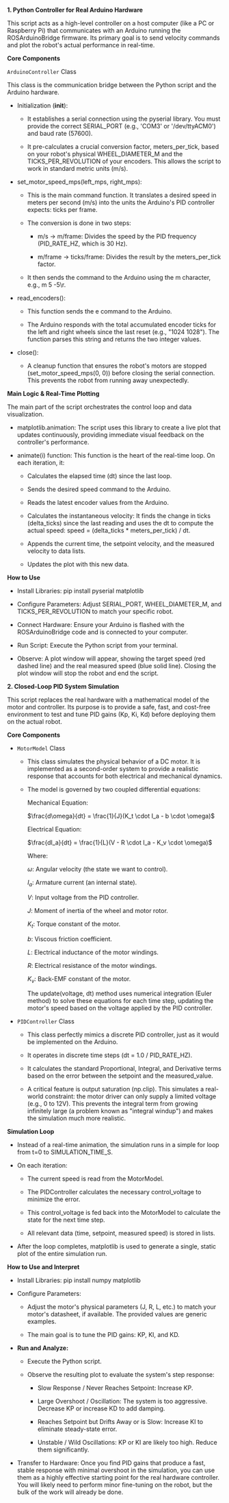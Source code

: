 **1. Python Controller for Real Arduino Hardware**


This script acts as a high-level controller on a host computer (like a PC or Raspberry Pi) that communicates with an Arduino running the ROSArduinoBridge firmware. Its primary goal is to send velocity commands and plot the robot's actual performance in real-time.

**Core Components**

``ArduinoController`` Class

This class is the communication bridge between the Python script and the Arduino hardware.

- Initialization (__init__):

    - It establishes a serial connection using the pyserial library. You must provide the correct SERIAL_PORT (e.g., 'COM3' or '/dev/ttyACM0') and baud rate (57600).

    - It pre-calculates a crucial conversion factor, meters_per_tick, based on your robot's physical WHEEL_DIAMETER_M and the TICKS_PER_REVOLUTION of your encoders. This allows the script to work in standard metric units (m/s).

- set_motor_speed_mps(left_mps, right_mps):

    - This is the main command function. It translates a desired speed in meters per second (m/s) into the units the Arduino's PID controller expects: ticks per frame.

    - The conversion is done in two steps:

        - m/s -> m/frame: Divides the speed by the PID frequency (PID_RATE_HZ, which is 30 Hz).

        - m/frame -> ticks/frame: Divides the result by the meters_per_tick factor.

    - It then sends the command to the Arduino using the m character, e.g., m 5 -5\r.

- read_encoders():

    - This function sends the e command to the Arduino.

    - The Arduino responds with the total accumulated encoder ticks for the left and right wheels since the last reset (e.g., "1024 1028"). The function parses this string and returns the two integer values.

- close():

    - A cleanup function that ensures the robot's motors are stopped (set_motor_speed_mps(0, 0)) before closing the serial connection. This prevents the robot from running away unexpectedly.

**Main Logic & Real-Time Plotting**

The main part of the script orchestrates the control loop and data visualization.

- matplotlib.animation: The script uses this library to create a live plot that updates continuously, providing immediate visual feedback on the controller's performance.

- animate(i) function: This function is the heart of the real-time loop. On each iteration, it:

    - Calculates the elapsed time (dt) since the last loop.

    - Sends the desired speed command to the Arduino.

    - Reads the latest encoder values from the Arduino.

    - Calculates the instantaneous velocity: It finds the change in ticks (delta_ticks) since the last reading and uses the dt to compute the actual speed: speed = (delta_ticks * meters_per_tick) / dt.

    - Appends the current time, the setpoint velocity, and the measured velocity to data lists.

    - Updates the plot with this new data.

**How to Use**

- Install Libraries: pip install pyserial matplotlib

- Configure Parameters: Adjust SERIAL_PORT, WHEEL_DIAMETER_M, and TICKS_PER_REVOLUTION to match your specific robot.

- Connect Hardware: Ensure your Arduino is flashed with the ROSArduinoBridge code and is connected to your computer.

- Run Script: Execute the Python script from your terminal.

- Observe: A plot window will appear, showing the target speed (red dashed line) and the real measured speed (blue solid line). Closing the plot window will stop the robot and end the script.

**2. Closed-Loop PID System Simulation**

This script replaces the real hardware with a mathematical model of the motor and controller. Its purpose is to provide a safe, fast, and cost-free environment to test and tune PID gains (Kp, Ki, Kd) before deploying them on the actual robot.

**Core Components**

- ``MotorModel`` Class

    - This class simulates the physical behavior of a DC motor. It is implemented as a second-order system to provide a realistic response that accounts for both electrical and mechanical dynamics.

    - The model is governed by two coupled differential equations:

        Mechanical Equation:

        $\frac{d\omega}{dt} = \frac{1}{J}(K_t \cdot I_a - b \cdot \omega)$

        Electrical Equation:

        $\frac{dI_a}{dt} = \frac{1}{L}(V - R \cdot I_a - K_v \cdot \omega)$

        Where:

        $\omega$: Angular velocity (the state we want to control).

        $I_a$: Armature current (an internal state).

        $V$: Input voltage from the PID controller.

        $J$: Moment of inertia of the wheel and motor rotor.

        $K_t$: Torque constant of the motor.

        $b$: Viscous friction coefficient.

        $L$: Electrical inductance of the motor windings.

        $R$: Electrical resistance of the motor windings.

        $K_v$: Back-EMF constant of the motor.

        The update(voltage, dt) method uses numerical integration (Euler method) to solve these equations for each time step, updating the motor's speed based on the voltage applied by the PID controller.

- ``PIDController`` Class

    - This class perfectly mimics a discrete PID controller, just as it would be implemented on the Arduino.

    - It operates in discrete time steps (dt = 1.0 / PID_RATE_HZ).

    - It calculates the standard Proportional, Integral, and Derivative terms based on the error between the setpoint and the measured_value.

    - A critical feature is output saturation (np.clip). This simulates a real-world constraint: the motor driver can only supply a limited voltage (e.g., 0 to 12V). This prevents the integral term from growing infinitely large (a problem known as "integral windup") and makes the simulation much more realistic.

**Simulation Loop**

- Instead of a real-time animation, the simulation runs in a simple for loop from t=0 to SIMULATION_TIME_S.

- On each iteration:

    - The current speed is read from the MotorModel.

    - The PIDController calculates the necessary control_voltage to minimize the error.

    - This control_voltage is fed back into the MotorModel to calculate the state for the next time step.

    - All relevant data (time, setpoint, measured speed) is stored in lists.

- After the loop completes, matplotlib is used to generate a single, static plot of the entire simulation run.

**How to Use and Interpret**

- Install Libraries: pip install numpy matplotlib

- Configure Parameters:

    - Adjust the motor's physical parameters (J, R, L, etc.) to match your motor's datasheet, if available. The provided values are generic examples.

    - The main goal is to tune the PID gains: KP, KI, and KD.

- **Run and Analyze:**

    - Execute the Python script.

    - Observe the resulting plot to evaluate the system's step response:

        - Slow Response / Never Reaches Setpoint: Increase KP.

        - Large Overshoot / Oscillation: The system is too aggressive. Decrease KP or increase KD to add damping.

        - Reaches Setpoint but Drifts Away or is Slow: Increase KI to eliminate steady-state error.

        - Unstable / Wild Oscillations: KP or KI are likely too high. Reduce them significantly.

- Transfer to Hardware: Once you find PID gains that produce a fast, stable response with minimal overshoot in the simulation, you can use them as a highly effective starting point for the real hardware controller. You will likely need to perform minor fine-tuning on the robot, but the bulk of the work will already be done.
